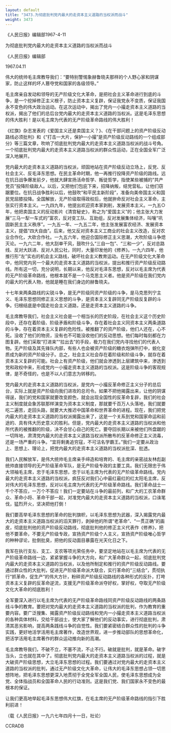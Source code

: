 ```yaml
---
layout: default
title: "3473.为彻底批判党内最大的走资本主义道路的当权派而战斗"
weight: 3473
---
```


《人民日报》编辑部1967-4-11

为彻底批判党内最大的走资本主义道路的当权派而战斗

《人民日报》编辑部

1967.04.11

伟大的统帅毛主席教导我们：“要特别警惕象赫鲁晓夫那样的个人野心家和阴谋家，防止这样的坏人篡夺党和国家的各级领导。”

毛主席亲自发动和领导的无产阶级文化大革命，是把社会主义革命进行到底的斗争，是一个挖掉修正主义根子，防止资本主义复辟，保证我党永不变质，保证我国永不变色的伟大政治运动。在这次运动中，揭出了党内一小撮走资本主义道路的当权派，揭出了他们的总后台党内最大的走资本主义道路的当权派。这是毛泽东思想的伟大胜利！是以毛主席为代表的无产阶级革命路线的伟大胜利！

《红旗》杂志发表的《爱国主义还是卖国主义？》、《在干部问题上的资产阶级反动路线必须批判》和《“打击一大片，保护一小撮”是资产阶级反动路线的一个组成部分》等三篇文章，吹响了彻底批判党内最大的走资本主义道路当权派的战斗号角。一个彻底批判党内最大的走资本主义道路当权派的群众性运动，正在全国全军广泛深入地展开。

党内最大的走资本主义道路的当权派，顽固地站在资产阶级反动立场上，反党、反社会主义、反毛泽东思想。在民主革命时期，他一再推行投降资产阶级的路线。远在抗日战争爆发前夕，他就大肆宣扬活命哲学、叛徒哲学，指使某些被捕的“共产党员”投降阶级敌人。以后，又把他们包庇下来，招降纳叛，结党营私，让他们窃踞要位。在抗日战争胜利以后，他鼓吹“和平民主新阶段”，准备向美帝国主义和国民党屈膝投降。全国解放，无产阶级取得政权后，他就拚命反对社会主义革命，主张实行资本主义。一九四九年，他提出欢迎资本家剥削，发展资本主义。一九五○年，他把卖国主义的反动影片《清宫秘史》，称之为“爱国主义”的；他主张大力发展“三马一犁一车式的”富农，反对变工队、互助组，反对发展集体经济，叫嚷“巩固新民主主义秩序”。一九五一年、一九五二年，他主张发展富农经济、发展资本主义，提倡“四大自由”。后来，他又反对资本主义工商业的社会主义改造，反对农业合作化，大砍合作社。一九五六年，他迎合国际修正主义思潮，大吹阶级斗争熄灭论。一九六二年，他大刮单干风，鼓吹什么“三自一包”、“三和一少”，反对总路线、反对大跃进、反对人民公社，同时，大量印发他的《修养》。一九六四年，他推行形“左”实右的机会主义路线，破坏社会主义教育运动。在无产阶级文化大革命中，他同党内另一个最大的走资本主义道路的当权派，提出和推行资产阶级反动路线。所有这一切，充分说明，长期以来，他反对毛泽东思想，反对以毛主席为代表的无产阶级革命路线，他根本就不是一个马克思主义者。他是资产阶级在我们党内的最大的代表人物，他就是睡在我们身边的赫鲁晓夫。

十七年来两条路线的尖锐斗争，是无产阶级同资产阶级的斗争，是马克思列宁主义、毛泽东思想同修正主义思想的斗争，是资本主义复辟同无产阶级反复辟的斗争。归根结底是中国走社会主义道路，还是走资本主义道路的斗争。

毛主席教导我们，社会主义社会是一个相当长的历史阶段，在社会主义这个历史阶段中，还存在着阶级、阶级矛盾和阶级斗争，存在着社会主义同资本主义两条道路的斗争，存在着资本主义复辟的危险性。被推翻了的资产阶级，他们人还在，心不死。没收了他们的物资，没有也不可能没收他们的反动思想。他们每时每刻都在力图复辟。他们采取“打进来”“拉出去”的手段，极力在我们党内寻找他们的代表人物。无产阶级及其先锋队内部，有些人也会被资产阶级的糖衣炮弹所打中，蜕化变质成为新的资产阶级分子。总之，社会主义社会存在着阶级和阶级斗争，就存在着资本主义复辟的可能。社会上有资产阶级，他们就会渗透到上层建筑中来，渗透到党和政权中来，形成党内一小撮走资本主义道路的当权派。这是阶级斗争的客观规律，是不奇怪的，也是不以人们意志为转移的。

党内最大的走资本主义道路的当权派，是党内一小撮反革命修正主义分子的总后台，实际上就是资产阶级向我们进攻的总司令。如果不把他揭露出来，让他的阴谋得逞，我们的党和国家就要改变颜色，就会出现全国性的反革命复辟，我们的社会主义制度就会象苏联那样演变为资本主义制度，那就要千百万人头落地，我们就要吃二遍苦，走回头路，就要大大推迟中国革命和世界革命的进程。现在，我们把党内最大的走资本主义道路的当权派揭露出来了，这是一个关系到党和国家命运和前途的、具有伟大历史意义的胜利。但是，党内最大的走资本主义道路的当权派和他所代表的被推翻的阶级，决不会甘心自己的死亡。要夺回长期以来被他们所盘踞的一切阵地，肃清党内最大的走资本主义道路当权派所散布的反革命修正主义流毒，还是一场严重的斗争。“宜将剩勇追穷寇，不可沽名学霸王。”我们一定要从政治上、思想上、理论上，把党内最大的走资本主义道路的当权派批深、批透。

我们人民解放军，是伟大统帅毛主席亲手缔造和培育的、毛主席的亲密战友林彪副统帅直接领导的无产阶级革命军队，是无产阶级专政的主要工具。我们无限忠于伟大领袖毛主席，忠于毛泽东思想，忠于以毛主席为代表的无产阶级革命路线。党内最大的走资本主义道路的当权派，疯狂反对我们心中最红最红的红太阳毛主席，反对伟大的毛泽东思想，反对以毛主席为代表的无产阶级革命路线。我们革命战士一千个不答应，一万个不答应！我们一定要站在斗争的最前列，和广大的工农革命群众、革命小将、革命干部一起，对准党内最大的走资本主义道路的当权派，口诛笔伐，猛烈开火，坚决把他打倒！

我们要高举毛泽东思想的革命的批判旗帜，以毛泽东思想为武器，深入揭露党内最大的走资本主义道路当权派的滔天罪行，剥掉他的所谓“老革命”、“一贯正确”的画皮，彻底批判他的资产阶级反动路线，彻底批判他的修正主义代表作《修养》，把他不要革命，不要无产阶级专政，宣扬资产阶级个人主义，宣扬资产阶级唯心哲学的种种谬论，批倒批臭，把他的反动面目暴露在光天化日之下。

我军在执行支左、支工、支农等项光荣任务中，要坚定地站在以毛主席为代表的无产阶级革命路线一边，紧紧掌握斗争的大方向，和广大革命群众一起，彻底批判党内最大的走资本主义道路的当权派，以及他所制定和推行的资产阶级反动路线。要通过群众性的大批判，促进无产阶级革命派大联合，实行革命的“三结合”，贯彻执行“抓革命，促生产”的伟大方针，粉碎资产阶级反动路线的各种形式的反扑，打垮资本主义复辟的反革命逆流，支援无产阶级革命派夺好权，掌好权，夺取无产阶级文化大革命的彻底胜利！

全军要深入进行以毛主席为代表的无产阶级革命路线同资产阶级反动路线的两条路线斗争的教育。要把对党内最大的走资本主义道路的当权派的批判，作为教育的重要内容。要广泛搜集、揭露资产阶级反动路线和党内一小撮走资本主义道路当权派的各种具体材料，交给干部战士，使大家了解他们的反动事实，进行彻底批判，肃清其恶劣影响，提高两条践线斗争的自觉性。我们要紧密结合群众性的批判的斗争实践，更好地活学活用毛主席著作，改造世界观，进一步推动部队的思想革命化，把活学活用毛主席著作的群众运动推向新的高潮。

毛主席教导我们，不破不立，不塞不流，不止不行。破就是批判，就是革命。破字当头，立也就在其中了。彻底批判党内最大的走资本主义道路当权派的过程，就是大破资产阶级思想，大立毛泽东思想的过程。我们要通过对党内最大的走资本主义道路的当权派的批判，通过无产阶级文化大革命，让伟大的毛泽东思想占领一切思想阵地，把毛泽东思想更深入地贯彻于全党全军全国人民，使毛泽东思想成为全党、全体指战员和全国革命人民的行动准则。这是我们党、我们国家永不变色的最根本的保证。

让我们更高地举起毛泽东思想伟大红旗，在毛主席的无产阶级革命路线的指引下胜利前进！

（载《人民日报》一九六七年四月十一日，社论）

CCRADB

